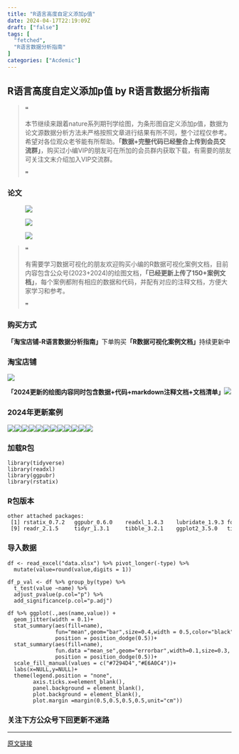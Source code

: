 ```yaml
---
title: "R语言高度自定义添加p值"
date: 2024-04-17T22:19:09Z
draft: ["false"]
tags: [
  "fetched",
  "R语言数据分析指南"
]
categories: ["Acdemic"]
---
```

R语言高度自定义添加p值 by R语言数据分析指南
------
<div><section data-tool="mdnice编辑器" data-website="https://www.mdnice.com"><blockquote data-tool="mdnice编辑器"><span>❝</span><p>本节继续来跟着nature系列期刊学绘图，为条形图自定义添加p值，数据为论文源数据分析方法未严格按照文章进行结果有所不同，整个过程仅参考。希望对各位观众老爷能有所帮助。<strong>「数据+完整代码已经整合上传到会员交流群」</strong>，购买过小编VIP的朋友可在所加的会员群内获取下载，有需要的朋友可关注文末介绍加入VIP交流群。</p><span>❞</span></blockquote><h3 data-tool="mdnice编辑器"><span></span><span><span></span>论文</span><span></span></h3><figure data-tool="mdnice编辑器"><img data-imgfileid="100027396" data-ratio="0.4244256348246675" data-src="https://mmbiz.qpic.cn/mmbiz_png/EibnicgwScTAb5Dz7g13nFM9kSOv4L3blOGpliazCm3OVXdYdMEQ3zl6grXowFROKcZyPG4gBmRqO3HOMRWLeBXMA/640?wx_fmt=png&amp;from=appmsg" data-type="png" data-w="1654" src="https://mmbiz.qpic.cn/mmbiz_png/EibnicgwScTAb5Dz7g13nFM9kSOv4L3blOGpliazCm3OVXdYdMEQ3zl6grXowFROKcZyPG4gBmRqO3HOMRWLeBXMA/640?wx_fmt=png&amp;from=appmsg"></figure><figure data-tool="mdnice编辑器"><img data-imgfileid="100027397" data-ratio="0.6707616707616708" data-src="https://mmbiz.qpic.cn/mmbiz_png/EibnicgwScTAb5Dz7g13nFM9kSOv4L3blOdq5m5FnGNd8gDnSOlrVj8lyHZibxNhVvMMLCvDoKBMdaSkWppLKEx8w/640?wx_fmt=png&amp;from=appmsg" data-type="png" data-w="1628" src="https://mmbiz.qpic.cn/mmbiz_png/EibnicgwScTAb5Dz7g13nFM9kSOv4L3blOdq5m5FnGNd8gDnSOlrVj8lyHZibxNhVvMMLCvDoKBMdaSkWppLKEx8w/640?wx_fmt=png&amp;from=appmsg"></figure><figure data-tool="mdnice编辑器"><img data-imgfileid="100027395" data-ratio="0.7975567190226877" data-src="https://mmbiz.qpic.cn/mmbiz_png/EibnicgwScTAb5Dz7g13nFM9kSOv4L3blO4AshHibjlRlOiaxFL6g5HCJ8725wtwbOicq7Cu3lNy0BGyEIibHCYfsJuQ/640?wx_fmt=png&amp;from=appmsg" data-type="png" data-w="1146" src="https://mmbiz.qpic.cn/mmbiz_png/EibnicgwScTAb5Dz7g13nFM9kSOv4L3blO4AshHibjlRlOiaxFL6g5HCJ8725wtwbOicq7Cu3lNy0BGyEIibHCYfsJuQ/640?wx_fmt=png&amp;from=appmsg"></figure><blockquote data-tool="mdnice编辑器"><span>❝</span><p>有需要学习数据可视化的朋友欢迎购买小编的R数据可视化案例文档，目前内容包含公众号(2023+2024)的绘图文档，<strong>「已经更新上传了150+案例文档」</strong>，每个案例都附有相应的数据和代码，并配有对应的注释文档，方便大家学习和参考。</p><span>❞</span></blockquote><h3 data-tool="mdnice编辑器"><span></span><span><span></span>购买方式</span><span></span></h3><p data-tool="mdnice编辑器"><strong>「淘宝店铺-R语言数据分析指南」</strong>下单购买<strong>「R数据可视化案例文档」</strong>持续更新中</p><h3 data-tool="mdnice编辑器"><span></span><span><span></span>淘宝店铺</span><span></span></h3><p><img data-galleryid="" data-imgfileid="100019415" data-ratio="1.0210420841683367" data-s="300,640" data-src="https://mmbiz.qpic.cn/mmbiz_jpg/EibnicgwScTAbvhPDLGT8NaialEsht92PTYNJWpmVLfoYGic1uha5FyBrDCibibZCLjiazgvpT1XcdwibfVywD2el0VAgg/640?wx_fmt=jpeg" data-type="jpeg" data-w="998" src="https://mmbiz.qpic.cn/mmbiz_jpg/EibnicgwScTAbvhPDLGT8NaialEsht92PTYNJWpmVLfoYGic1uha5FyBrDCibibZCLjiazgvpT1XcdwibfVywD2el0VAgg/640?wx_fmt=jpeg"></p><p data-tool="mdnice编辑器"><strong>「2024更新的绘图内容同时包含数据+代码+markdown注释文档+文档清单」</strong><img data-imgfileid="100027398" data-ratio="0.6176961602671118" data-src="https://mmbiz.qpic.cn/mmbiz_png/EibnicgwScTAb5Dz7g13nFM9kSOv4L3blOC88YvxJymAiaboW5leA10cWLzYe5Rauju4Vu8gSI4Ab4NBjImlaVCAQ/640?wx_fmt=png&amp;from=appmsg" data-type="png" data-w="2396" src="https://mmbiz.qpic.cn/mmbiz_png/EibnicgwScTAb5Dz7g13nFM9kSOv4L3blOC88YvxJymAiaboW5leA10cWLzYe5Rauju4Vu8gSI4Ab4NBjImlaVCAQ/640?wx_fmt=png&amp;from=appmsg"></p><h3 data-tool="mdnice编辑器"><span></span><span><span></span>2024年更新案例</span><span></span></h3><p data-tool="mdnice编辑器"><img data-imgfileid="100027399" data-ratio="0.4817432273262662" data-src="https://mmbiz.qpic.cn/mmbiz_png/EibnicgwScTAb5Dz7g13nFM9kSOv4L3blOKMrq4h5MFzrB4WwZD6XOXJjKB739DUNicNQPoYNOZicTf9YmicxxMzJUQ/640?wx_fmt=png&amp;from=appmsg" data-type="png" data-w="1698" src="https://mmbiz.qpic.cn/mmbiz_png/EibnicgwScTAb5Dz7g13nFM9kSOv4L3blOKMrq4h5MFzrB4WwZD6XOXJjKB739DUNicNQPoYNOZicTf9YmicxxMzJUQ/640?wx_fmt=png&amp;from=appmsg"><img data-imgfileid="100027404" data-ratio="0.4255555555555556" data-src="https://mmbiz.qpic.cn/mmbiz_png/EibnicgwScTAb5Dz7g13nFM9kSOv4L3blOLYb329xSyU9DbM8TcxcN1V2OIqb8IWtAjkd3hbk2mOoAC6dV2qAgug/640?wx_fmt=png&amp;from=appmsg" data-type="png" data-w="900" src="https://mmbiz.qpic.cn/mmbiz_png/EibnicgwScTAb5Dz7g13nFM9kSOv4L3blOLYb329xSyU9DbM8TcxcN1V2OIqb8IWtAjkd3hbk2mOoAC6dV2qAgug/640?wx_fmt=png&amp;from=appmsg"><img data-imgfileid="100027401" data-ratio="0.4255555555555556" data-src="https://mmbiz.qpic.cn/mmbiz_png/EibnicgwScTAb5Dz7g13nFM9kSOv4L3blOWC4HicZUvJncGmKRa6h3jne5RDibJN10MXeDMr83sjBD0ul5pF2aSJUA/640?wx_fmt=png&amp;from=appmsg" data-type="png" data-w="900" src="https://mmbiz.qpic.cn/mmbiz_png/EibnicgwScTAb5Dz7g13nFM9kSOv4L3blOWC4HicZUvJncGmKRa6h3jne5RDibJN10MXeDMr83sjBD0ul5pF2aSJUA/640?wx_fmt=png&amp;from=appmsg"><img data-imgfileid="100027400" data-ratio="0.4255555555555556" data-src="https://mmbiz.qpic.cn/mmbiz_png/EibnicgwScTAb5Dz7g13nFM9kSOv4L3blOEicfxxlxo6gSoGzHyLyp2VartLGEplcictXgtnqoXsBgs8UNDrhzvXIQ/640?wx_fmt=png&amp;from=appmsg" data-type="png" data-w="900" src="https://mmbiz.qpic.cn/mmbiz_png/EibnicgwScTAb5Dz7g13nFM9kSOv4L3blOEicfxxlxo6gSoGzHyLyp2VartLGEplcictXgtnqoXsBgs8UNDrhzvXIQ/640?wx_fmt=png&amp;from=appmsg"><img data-imgfileid="100027403" data-ratio="0.4255555555555556" data-src="https://mmbiz.qpic.cn/mmbiz_png/EibnicgwScTAb5Dz7g13nFM9kSOv4L3blOHBticibQ6dcFFXxqhDtMDbw01pqQB8Hw7rO41bGvOzeic1DYO1qZrLBHA/640?wx_fmt=png&amp;from=appmsg" data-type="png" data-w="900" src="https://mmbiz.qpic.cn/mmbiz_png/EibnicgwScTAb5Dz7g13nFM9kSOv4L3blOHBticibQ6dcFFXxqhDtMDbw01pqQB8Hw7rO41bGvOzeic1DYO1qZrLBHA/640?wx_fmt=png&amp;from=appmsg"><img data-imgfileid="100027402" data-ratio="0.4255555555555556" data-src="https://mmbiz.qpic.cn/mmbiz_png/EibnicgwScTAb5Dz7g13nFM9kSOv4L3blOZvz0fBgveNMFiaibqHxSic0krB3mxsFR4cZA39h2EzWPibFEkgYHkX6B1A/640?wx_fmt=png&amp;from=appmsg" data-type="png" data-w="900" src="https://mmbiz.qpic.cn/mmbiz_png/EibnicgwScTAb5Dz7g13nFM9kSOv4L3blOZvz0fBgveNMFiaibqHxSic0krB3mxsFR4cZA39h2EzWPibFEkgYHkX6B1A/640?wx_fmt=png&amp;from=appmsg"><img data-imgfileid="100027405" data-ratio="0.4255555555555556" data-src="https://mmbiz.qpic.cn/mmbiz_png/EibnicgwScTAb5Dz7g13nFM9kSOv4L3blOPR3skibOjR9TlVSpibGnQdgF3nasb6MoL1IjS2L7Vu4SPYVcAltbbZ8Q/640?wx_fmt=png&amp;from=appmsg" data-type="png" data-w="900" src="https://mmbiz.qpic.cn/mmbiz_png/EibnicgwScTAb5Dz7g13nFM9kSOv4L3blOPR3skibOjR9TlVSpibGnQdgF3nasb6MoL1IjS2L7Vu4SPYVcAltbbZ8Q/640?wx_fmt=png&amp;from=appmsg"><img data-imgfileid="100027408" data-ratio="0.4255555555555556" data-src="https://mmbiz.qpic.cn/mmbiz_png/EibnicgwScTAb5Dz7g13nFM9kSOv4L3blO7qxwljrZ6k9atWpBKEIdQAOKEiaHnvRt7KDic35yYTrySrKt3C8upqGQ/640?wx_fmt=png&amp;from=appmsg" data-type="png" data-w="900" src="https://mmbiz.qpic.cn/mmbiz_png/EibnicgwScTAb5Dz7g13nFM9kSOv4L3blO7qxwljrZ6k9atWpBKEIdQAOKEiaHnvRt7KDic35yYTrySrKt3C8upqGQ/640?wx_fmt=png&amp;from=appmsg"><img data-imgfileid="100027409" data-ratio="0.4255555555555556" data-src="https://mmbiz.qpic.cn/mmbiz_png/EibnicgwScTAb5Dz7g13nFM9kSOv4L3blOerrkLWXeJLPoSJ1HyYibU8dg1BxH7DDTbyI8mSzX5LPdib6B7mEp6Rdw/640?wx_fmt=png&amp;from=appmsg" data-type="png" data-w="900" src="https://mmbiz.qpic.cn/mmbiz_png/EibnicgwScTAb5Dz7g13nFM9kSOv4L3blOerrkLWXeJLPoSJ1HyYibU8dg1BxH7DDTbyI8mSzX5LPdib6B7mEp6Rdw/640?wx_fmt=png&amp;from=appmsg"><img data-imgfileid="100027407" data-ratio="0.4255555555555556" data-src="https://mmbiz.qpic.cn/mmbiz_png/EibnicgwScTAb5Dz7g13nFM9kSOv4L3blOpQaax8g82S6k3uMaB1dEySlVc3p0WRf8ic8baXZibjiadPx91xd3z2qeQ/640?wx_fmt=png&amp;from=appmsg" data-type="png" data-w="900" src="https://mmbiz.qpic.cn/mmbiz_png/EibnicgwScTAb5Dz7g13nFM9kSOv4L3blOpQaax8g82S6k3uMaB1dEySlVc3p0WRf8ic8baXZibjiadPx91xd3z2qeQ/640?wx_fmt=png&amp;from=appmsg"><img data-imgfileid="100027406" data-ratio="0.4255555555555556" data-src="https://mmbiz.qpic.cn/mmbiz_png/EibnicgwScTAb5Dz7g13nFM9kSOv4L3blOGpANWicOdZeFeZpWBWO4ocABlfD9tMwu0KFoTS6OVhB2qFia0dWQXFYA/640?wx_fmt=png&amp;from=appmsg" data-type="png" data-w="900" src="https://mmbiz.qpic.cn/mmbiz_png/EibnicgwScTAb5Dz7g13nFM9kSOv4L3blOGpANWicOdZeFeZpWBWO4ocABlfD9tMwu0KFoTS6OVhB2qFia0dWQXFYA/640?wx_fmt=png&amp;from=appmsg"><img data-imgfileid="100027414" data-ratio="0.4255555555555556" data-src="https://mmbiz.qpic.cn/mmbiz_png/EibnicgwScTAb5Dz7g13nFM9kSOv4L3blOSXgPZA4ibKm3blyvbt7rQibE4rYUzoPa4Guyzibx5hSC2JnibBVufrDNUg/640?wx_fmt=png&amp;from=appmsg" data-type="png" data-w="900" src="https://mmbiz.qpic.cn/mmbiz_png/EibnicgwScTAb5Dz7g13nFM9kSOv4L3blOSXgPZA4ibKm3blyvbt7rQibE4rYUzoPa4Guyzibx5hSC2JnibBVufrDNUg/640?wx_fmt=png&amp;from=appmsg"></p><h3 data-tool="mdnice编辑器"><span></span><span><span></span>加载R包</span><span></span></h3><pre data-tool="mdnice编辑器"><span></span><code><span>library</span>(tidyverse)<br><span>library</span>(readxl)<br><span>library</span>(ggpubr)<br><span>library</span>(rstatix)<br></code></pre><h3 data-tool="mdnice编辑器"><span></span><span><span></span>R包版本</span><span></span></h3><pre data-tool="mdnice编辑器"><span></span><code>other attached packages:<br> [1] rstatix_0.7.2   ggpubr_0.6.0    readxl_1.4.3    lubridate_1.9.3 forcats_1.0.0   stringr_1.5.1   dplyr_1.1.4     purrr_1.0.2    <br> [9] readr_2.1.5     tidyr_1.3.1     tibble_3.2.1    ggplot2_3.5.0   tidyverse_2.0.0<br></code></pre><h3 data-tool="mdnice编辑器"><span></span><span><span></span>导入数据</span><span></span></h3><pre data-tool="mdnice编辑器"><span></span><code>df &lt;- read_excel(<span>"data.xlsx"</span>) %&gt;% pivot_longer(-type) %&gt;% <br>  mutate(value=round(value,digits = <span>1</span>))<br><br>df_p_val &lt;- df %&gt;% group_by(type) %&gt;%<br>  t_test(value ~name) %&gt;%<br>  adjust_pvalue(p.col=<span>"p"</span>) %&gt;%<br>  add_significance(p.col=<span>"p.adj"</span>)<br><br>df %&gt;% ggplot(.,aes(name,value)) + <br>  geom_jitter(width = <span>0.1</span>)+<br>  stat_summary(aes(fill=name),<br>               fun=<span>"mean"</span>,geom=<span>"bar"</span>,size=<span>0.4</span>,width = <span>0.5</span>,color=<span>"black"</span>,<br>               position = position_dodge(<span>0.5</span>))+<br>  stat_summary(aes(fill=name),<br>               fun.data =<span>"mean_se"</span>,geom=<span>"errorbar"</span>,width=<span>0.1</span>,size=<span>0.3</span>,<br>               position = position_dodge(<span>0.5</span>))+<br>  scale_fill_manual(values = c(<span>"#7294D4"</span>,<span>"#E6A0C4"</span>))+<br>  labs(x=<span>NULL</span>,y=<span>NULL</span>)+<br>  theme(legend.position = <span>"none"</span>,<br>        axis.ticks.x=element_blank(),<br>        panel.background = element_blank(),<br>        plot.background = element_blank(),<br>        plot.margin =margin(<span>0.5</span>,<span>0.5</span>,<span>0.5</span>,<span>0.5</span>,unit=<span>"cm"</span>))<br></code></pre><h3 data-tool="mdnice编辑器"><span></span><span><span></span>关注下方公众号下回更新不迷路</span><span></span></h3><section><mp-common-profile data-pluginname="mpprofile" data-id="Mzg3MzQzNTYzMw==" data-headimg="http://mmbiz.qpic.cn/mmbiz_png/EibnicgwScTAZF0rpeZII9Ltl26VbVagriczTria1fib3XgjwwHEHFjPzkmGpqWDVVHBSzhENictUM2iavAKiaM5lc9USw/0?wx_fmt=png" data-nickname="R语言数据分析指南" data-alias="YanJANtwo" data-signature="R语言重症爱好者，喜欢绘制各种精美的图表，喜欢的小伙伴可以关注我，跟我一起学习" data-from="0" data-is_biz_ban="0"></mp-common-profile></section></section><p><mp-style-type data-value="3"></mp-style-type></p></div>  
<hr>
<a href="https://mp.weixin.qq.com/s/bdxsv-1107ZNBaa05GIghA",target="_blank" rel="noopener noreferrer">原文链接</a>
